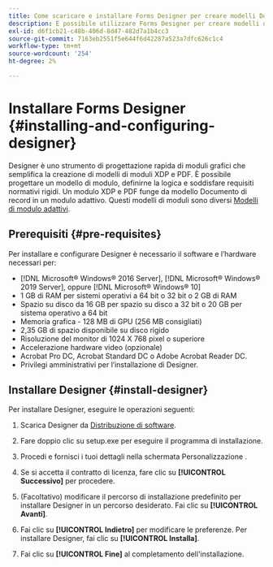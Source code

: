 ```yaml
---
title: Come scaricare e installare Forms Designer per creare modelli Document of Record?
description: È possibile utilizzare Forms Designer per creare modelli di moduli XDP e PDF che fungono da modello per un documento di record. Designer è disponibile con [!DNL AEM Forms] licenza.
exl-id: d6f1cb21-c48b-406d-8d47-482d7a1b4cc3
source-git-commit: 7163eb2551f5e644f6d42287a523a7dfc626c1c4
workflow-type: tm+mt
source-wordcount: '254'
ht-degree: 2%

---
```


# Installare Forms Designer {#installing-and-configuring-designer}

Designer è uno strumento di progettazione rapida di moduli grafici che semplifica la creazione di modelli di moduli XDP e PDF. È possibile progettare un modello di modulo, definirne la logica e soddisfare requisiti normativi rigidi. Un modulo XDP e PDF funge da modello Documento di record in un modulo adattivo. Questi modelli di moduli sono diversi [Modelli di modulo adattivi](template-editor.md).

## Prerequisiti {#pre-requisites}

Per installare e configurare Designer è necessario il software e l’hardware necessari per:

* [!DNL Microsoft® Windows® 2016 Server], [!DNL Microsoft® Windows® 2019 Server], oppure [!DNL Microsoft® Windows® 10]
* 1 GB di RAM per sistemi operativi a 64 bit o 32 bit o 2 GB di RAM
* Spazio su disco da 16 GB per spazio su disco a 32 bit o 20 GB per sistema operativo a 64 bit
* Memoria grafica - 128 MB di GPU (256 MB consigliati)
* 2,35 GB di spazio disponibile su disco rigido
* Risoluzione del monitor di 1024 X 768 pixel o superiore
* Accelerazione hardware video (opzionale)
* Acrobat Pro DC, Acrobat Standard DC o Adobe Acrobat Reader DC.
* Privilegi amministrativi per l’installazione di Designer.

## Installare Designer {#install-designer}

Per installare Designer, eseguire le operazioni seguenti:

1. Scarica Designer da [Distribuzione di software](https://experience.adobe.com/downloads).

1. Fare doppio clic su setup.exe per eseguire il programma di installazione.
1. Procedi e fornisci i tuoi dettagli nella schermata Personalizzazione .
1. Se si accetta il contratto di licenza, fare clic su **[!UICONTROL Successivo]** per procedere.
1. (Facoltativo) modificare il percorso di installazione predefinito per installare Designer in un percorso desiderato. Fai clic su **[!UICONTROL Avanti]**.
1. Fai clic su **[!UICONTROL Indietro]** per modificare le preferenze. Per installare Designer, fai clic su **[!UICONTROL Installa]**.
1. Fai clic su **[!UICONTROL Fine]** al completamento dell&#39;installazione.
